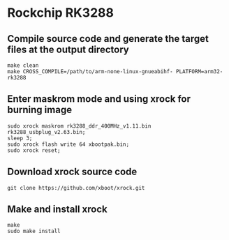 # Rockchip RK3288

## Compile source code and generate the target files at the output directory
```shell
make clean
make CROSS_COMPILE=/path/to/arm-none-linux-gnueabihf- PLATFORM=arm32-rk3288
```

## Enter maskrom mode and using xrock for burning image
```shell
sudo xrock maskrom rk3288_ddr_400MHz_v1.11.bin rk3288_usbplug_v2.63.bin;
sleep 3;
sudo xrock flash write 64 xbootpak.bin;
sudo xrock reset;
```

## Download xrock source code
```shell
git clone https://github.com/xboot/xrock.git
```

## Make and install xrock
```shell
make
sudo make install
```

